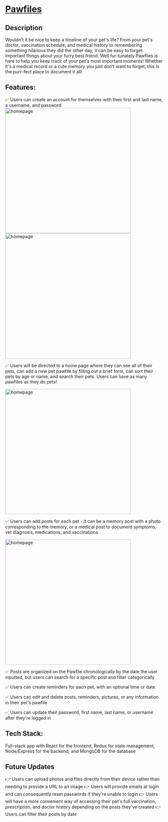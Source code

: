 
# [Pawfiles](https://pawfiles.herokuapp.com/)

## Description
Wouldn't it be nice to keep a timeline of your pet's life? From your pet's doctor, vaccination schedule, and medical history to remembering something hilarious they did the other day, it can be easy to forget important things about your furry best friend. Well fur-tunately Pawfiles is here to help you keep track of your pet's most important moments! Whether it's a medical record or a cute memory you just don't want to forget, this is the purr-fect place to document it all!

## Features: 
:white_check_mark: Users can create an account for themselves with their first and last name, a username, and password
<img src="https://drive.google.com/uc?export=view&id=1VDqMikkH2TIo6T85rhvAGw-WoEPQyWWf" alt="homepage" width="400px" />
<img src="https://drive.google.com/uc?export=view&id=1BFI7bm8jbBtEjPOkyOR7vn2UR1drR98V" alt="homepage" width="400px" />

:white_check_mark: Users will be directed to a home page where they can see all of their pets, can add a new pet pawfile by filling out a brief form, can sort their pets by age or name, and search their pets. Users can have as many pawfiles as they do pets!

<img src="https://drive.google.com/uc?export=view&id=1G6W9OH4WxP-sSxTApCLP4OE8E8b-vOwA" alt="homepage" width="400px" />

:white_check_mark: Users can add posts for each pet - it can be a memory post with a photo corresponding to the memory, or a medical post to document symptoms, vet diagnosis, medications, and vaccinations

<img src="https://drive.google.com/uc?export=view&id=1_63xErbm1oZHqFnE4mRHffjKXxdFwmTZ" alt="homepage" width="400px" />

:white_check_mark: Posts are organized on the Pawfile chronologically by the date the user inputted, but users can search for a specific post and filter categorically

:white_check_mark: Users can create reminders for each pet, with an optional time or date

:white_check_mark: Users can edit and delete posts, reminders, pictures, or any information in their pet's pawfile 

:white_check_mark: Users can update their password, first name, last name, or username after they're logged in

## Tech Stack: 
Full-stack app with React for the frontend, Redux for state management, Node/Express for the backend, and MongoDB for the database

## Future Updates
:point_right: Users can upload photos and files directly from their device rather than needing to provide a URL to an image
:point_right: Users will provide emails at login and can consequently reset passwords if they're unable to login 
:point_right: Users will have a more convenient way of accessing their pet's full vaccination, prescription, and doctor history depending on the posts they've created
:point_right: Users can filter their posts by date 
